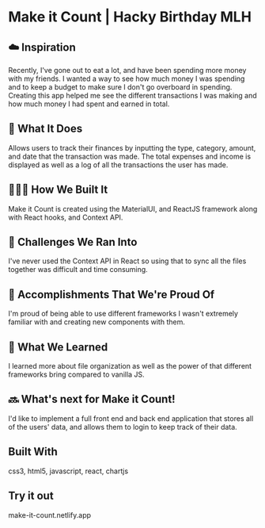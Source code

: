 # Make it Count | Hacky Birthday MLH
## ☁️ Inspiration
Recently, I've gone out to eat a lot, and have been spending more money with my friends. I wanted a way to see how much money I was spending and to keep a budget to make sure I don't go overboard in spending. Creating this app helped me see the different transactions I was making and how much money I had spent and earned in total.

## 🚧 What It Does
Allows users to track their finances by inputting the type, category, amount, and date that the transaction was made. The total expenses and income is displayed as well as a log of all the transactions the user has made.

## 👨🏾‍💻 How We Built It
Make it Count is created using the MaterialUI, and ReactJS framework along with React hooks, and Context API.

## 👷 Challenges We Ran Into
I've never used the Context API in React so using that to sync all the files together was difficult and time consuming.

## 🎉 Accomplishments That We're Proud Of
I'm proud of being able to use different frameworks I wasn't extremely familiar with and creating new components with them.

## 📙 What We Learned
I learned more about file organization as well as the power of that different frameworks bring compared to vanilla JS.

## 🔜 What's next for Make it Count!
I'd like to implement a full front end and back end application that stores all of the users' data, and allows them to login to keep track of their data.

## Built With
css3, html5, javascript, react, chartjs

## Try it out
 make-it-count.netlify.app
